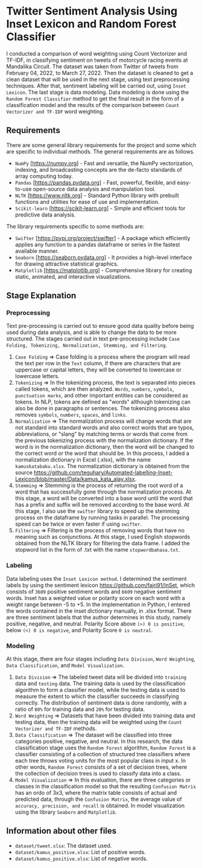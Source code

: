 # Twitter Sentiment Analysis Using Inset Lexicon and Random Forest Classifier

I conducted a comparison of word weighting using Count Vectorizer and TF-IDF, in classifying sentiment on tweets of motorcycle racing events at Mandalika Circuit. The dataset was taken from Twitter of tweets from February 04, 2022, to March 27, 2022. Then the dataset is cleaned to get a clean dataset that will be used in the next stage, using text preprocessing techniques. After that, sentiment labeling will be carried out, using `Inset Lexicon`. The last stage is data modeling. Data modeling is done using the `Random Forest Classifier` method to get the final result in the form of a classification model and the results of the comparison between `Count Vectorizer and TF-IDF` word weighting. 

## Requirements
There are some general library requirements for the project and some which are specific to individual methods. The general requirements are as follows.

- `NumPy` [https://numpy.org] - Fast and versatile, the NumPy vectorization, indexing, and broadcasting concepts are the de-facto standards of array computing today.
- `Pandas` [https://pandas.pydata.org] - Fast, powerful, flexible, and easy-to-use open-source data analysis and manipulation tool.
- `NLTK` [https://www.nltk.org] - Standard Python library with prebuilt functions and utilities for ease of use and implementation.
- `Scikit-learn` [https://scikit-learn.org] - Simple and efficient tools for predictive data analysis.

The library requirements specific to some methods are:
- `Swifter` [https://pypi.org/project/swifter] - A package which efficiently applies any function to a pandas dataframe or series in the fastest available manner.
- `Seaborn` [https://seaborn.pydata.org] - It provides a high-level interface for drawing attractive statistical graphics.
- `Matplotlib` [https://matplotlib.org] - Comprehensive library for creating static, animated, and interactive visualizations.

## Stage Explanation

### Preprocessing
Text pre-processing is carried out to ensure good data quality before being used during data analysis, and is able to change the data to be more structured. The stages carried out in text pre-processing include `Case Folding, Tokenizing, Normalization, Stemming, and Filtering`.
1. `Case Folding` => Case folding is a process where the program will read the text per row in the `Text` column, if there are characters that are uppercase or capital letters, they will be converted to lowercase or lowercase letters.
2. `Tokenizing` => In the tokenizing process, the text is separated into pieces called tokens, which are then analyzed. `Words`, `numbers`, `symbols`, `punctuation marks`, and other important entities can be considered as tokens. In NLP, tokens are defined as "words" although tokenizing can also be done in paragraphs or sentences. The tokenizing process also removes `symbols`, `numbers`, `spaces`, and `links`.
3. `Normalization` => The normalization process will change words that are not standard into standard words and also correct words that are typos, abbreviations, or "slang" by matching terms or words that come from the previous tokenizing process with the normalization dictionary. If the word is in the normalization dictionary, then the word will be changed to the correct word or the word that should be. In this process, I added a normalization dictionary in Excel (.xlsx), with the name `kamuskatabaku.xlsx`. The normalization dictionary is obtained from the source https://github.com/teguhary/Automated-labelling-Inset-Lexicon/blob/master/Data/kamus_kata_alay.xlsx.
4. `Stemming` => Stemming is the process of returning the root word of a word that has successfully gone through the normalization process. At this stage, a word will be converted into a base word until the word that has a prefix and suffix will be removed according to the base word. At this stage, I also use the `swifter` library to speed up the stemming process on the dataframe by running tasks in parallel. The processing speed can be twice or even faster if using `swifter`.
5. `Filtering` => Filtering is the process of removing words that have no meaning such as conjunctions. At this stage, I used English stopwords obtained from the NLTK library for filtering the data frame. I added the stopword list in the form of .txt with the name `stopwordbahasa.txt`.

### Labeling
Data labeling uses the `Inset Lexicon method`. I determined the sentiment labels by using the sentiment lexicon https://github.com/fajri91/InSet, which consists of `3609` positive sentiment words and `6609` negative sentiment words. Inset has a weighted value or polarity score on each word with a weight range between -5 to +5. In the implementation in Python, I entered the words contained in the inset dictionary manually, in .xlsx format. There are three sentiment labels that the author determines in this study, namely positive, negative, and neutral. Polarity Score above `(>) 0 is positive`, below `(<) 0 is negative`, and Polarity Score `0 is neutral`.
 
### Modeling
At this stage, there are four stages including `Data Division`, `Word Weighting`, `Data Classification`, and `Model Visualization`.

1. `Data Division` => The labeled tweet data will be divided into `training` data and `testing` data. The training data is used by the classification algorithm to form a classifier model, while the testing data is used to measure the extent to which the classifier succeeds in classifying correctly. The distribution of sentiment data is done randomly, with a ratio of `80%` for training data and `20%` for testing data.
2. `Word Weighting` => Datasets that have been divided into training data and testing data, then the training data will be weighted using the `Count Vectorizer and TF-IDF` methods.
3. `Data Classification` => The dataset will be classified into three categories positive, negative, and neutral. In this research, the data classification stage uses the `Random Forest` algorithm, `Random Forest` is a classifier consisting of a collection of structured tree classifiers where each tree throws voting units for the most popular class in input x. In other words, `Random Forest` consists of a set of decision trees, where the collection of decision trees is used to classify data into a class.
4. `Model Visualization` => In this evaluation, there are three categories or classes in the classification model so that the resulting `Confusion Matrix` has an ordo of 3x3, where the matrix table consists of actual and predicted data, through the `Confusion Matrix`, the average value of `accuracy, precision, and recall` is obtained. In model visualization using the library `Seaborn` and `Matplotlib`.

## Information about other files

* `dataset/tweet.xlsx`: The dataset used.
* `dataset/kamus_positive.xlsx`: List of positive words.
* `dataset/kamus_positive.xlsx`: List of negative words.
